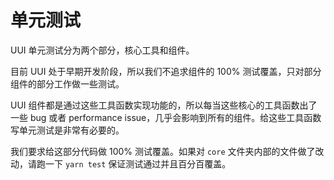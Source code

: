 # 单元测试

UUI 单元测试分为两个部分，核心工具和组件。

目前 UUI 处于早期开发阶段，所以我们不追求组件的 100% 测试覆盖，只对部分组件的部分工作做一些测试。

UUI 组件都是通过这些工具函数实现功能的，所以每当这些核心的工具函数出了一些 bug 或者 performance issue，几乎会影响到所有的组件。给这些工具函数写单元测试是非常有必要的。

我们要求给这部分代码做 100% 测试覆盖。如果对 `core` 文件夹内部的文件做了改动，请跑一下 `yarn test` 保证测试通过并且百分百覆盖。